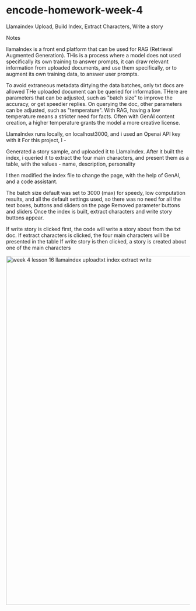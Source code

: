 # encode-homework-week-4
Llamaindex Upload, Build Index, Extract Characters, Write a story

Notes

llamaIndex is a front end platform that can be used for RAG (Retrieval Augmented Generation). THis is a process where a model does not used specifically its own training to answer prompts, it can draw relevant information from uploaded documents, and use them specifically, or to augment its own training data, to answer user prompts.

To avoid extraneous metadata dirtying the data batches, only txt docs are allowed
THe uploaded document can be queried for information. THere are parameters that can be adjusted, such as "batch size" to improve the accuracy, or get speedier replies.
On querying the doc, other parameters can be adjusted, such as "temperature". With RAG, having a low temperature means a stricter need for facts. Often with GenAI content creation, a higher temperature grants the model a more creative license.

LlamaIndex runs locally, on localhost3000, and i used an Openai API key with it
For this project, I -

Generated a story sample, and uploaded it to LlamaIndex.
After it built the index, i queried it to extract the four main characters, and present them as a table, with the values - name, description, personality

I then modified the index file to change the page, with the help of GenAI, and a code assistant. 

The batch size default was set to 3000 (max) for speedy, low computation results, and all the default settings used, so there was no need for all the text boxes, buttons and sliders on the page
Removed parameter buttons and sliders
Once the index is built, extract characters and write story buttons appear.

If write story is clicked first, the code will write a story about from the txt doc.
If extract characters is clicked, the four main characters will be presented in the table
If write story is then clicked, a story is created about one of the main characters

<img width="954" alt="week 4 lesson 16 llamaindex uploadtxt index extract write" src="https://github.com/user-attachments/assets/d16859cb-2f07-44fa-8bde-f015d600feac">


